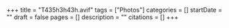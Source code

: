 +++
title = "T435h3h43h.avif"
tags = ["Photos"]
categories = []
startDate = ""
draft = false
pages = []
description = ""
citations = []
+++
